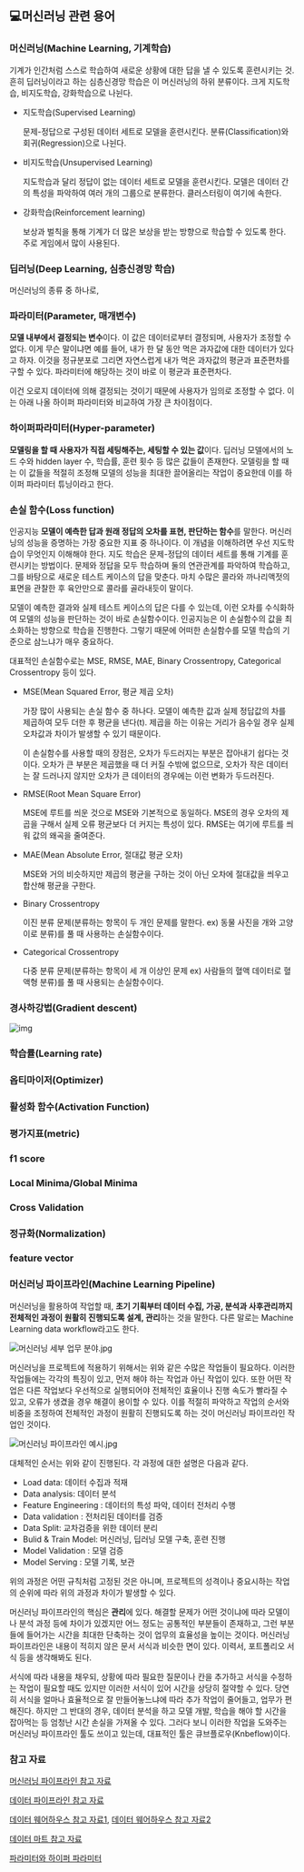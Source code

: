 ## :computer:머신러닝 관련 용어

### 머신러닝(Machine Learning, 기계학습)

기계가 인간처럼 스스로 학습하여 새로운 상황에 대한 답을 낼 수 있도록 훈련시키는 것. 흔히 딥러닝이라고 하는 심층신경망 학습은 이 머신러닝의 하위 분류이다. 크게 지도학습, 비지도학습, 강화학습으로 나뉜다. 

- 지도학습(Supervised Learning)

  문제-정답으로 구성된 데이터 세트로 모델을 훈련시킨다. 분류(Classification)와 회귀(Regression)으로 나뉜다. 

- 비지도학습(Unsupervised Learning)

  지도학습과 달리 정답이 없는 데이터 세트로 모델을 훈련시킨다. 모델은 데이터 간의 특성을 파악하여 여러 개의 그룹으로 분류한다. 클러스터링이 여기에 속한다. 

- 강화학습(Reinforcement learning)

  보상과 벌칙을 통해 기계가 더 많은 보상을 받는 방향으로 학습할 수 있도록 한다. 주로 게임에서 많이 사용된다. 

### 딥러닝(Deep Learning, 심층신경망 학습)

머신러닝의 종류 중 하나로, 



### 파라미터(Parameter, 매개변수)

**모델 내부에서 결정되는 변수**이다. 이 값은 데이터로부터 결정되며, 사용자가 조정할 수 없다. 이게 무슨 말이냐면 예를 들어, 내가 한 달 동안 먹은 과자값에 대한 데이터가 있다고 하자. 이것을 정규분포로 그리면 자연스럽게 내가 먹은 과자값의 평균과 표준편차를 구할 수 있다. 파라미터에 해당하는 것이 바로 이 평균과 표준편차다. 

이건 오로지 데이터에 의해 결정되는 것이기 때문에 사용자가 임의로 조정할 수 없다.  이는 아래 나올 하이퍼 파라미터와 비교하여 가장 큰 차이점이다. 

### 하이퍼파라미터(Hyper-parameter)

**모델링을 할 때 사용자가 직접 세팅해주는, 세팅할 수 있는 값**이다. 딥러닝 모델에서의 노드 수와 hidden layer 수, 학습률, 훈련 횟수 등 많은 값들이 존재한다. 모델링을 할 때는 이 값들을 적절히 조정해 모델의 성능을 최대한 끌어올리는 작업이 중요한데 이를 하이퍼 파라미터 튜닝이라고 한다. 

### 손실 함수(Loss function)

인공지능 **모델이 예측한 답과 원래 정답의 오차를 표현, 판단하는 함수**를 말한다.  머신러닝의 성능을 증명하는 가장 중요한 지표 중 하나이다. 이 개념을 이해하려면 우선 지도학습이 무엇인지 이해해야 한다. 지도 학습은 문제-정답의 데이터 세트를 통해 기계를 훈련시키는 방법이다. 문제와 정답을 모두 학습하며 둘의 연관관계를 파악하여 학습하고, 그를 바탕으로 새로운 테스트 케이스의 답을 맞춘다. 마치 수많은 콜라와 까나리액젓의 표면을 관찰한 후 육안만으로 콜라를 골라내듯이 말이다.  

모델이 예측한 결과와 실제 테스트 케이스의 답은 다를 수 있는데, 이런 오차를 수식화하여 모델의 성능을 판단하는 것이 바로 손실함수이다. 인공지능은 이 손실함수의 값을 최소화하는 방향으로 학습을 진행한다. 그렇기 때문에 어떠한 손실함수를 모델 학습의 기준으로 삼느냐가 매우 중요하다. 

대표적인 손실함수로는 MSE, RMSE, MAE, Binary Crossentropy, Categorical Crossentropy 등이 있다. 

- MSE(Mean Squared Error, 평균 제곱 오차)

  가장 많이 사용되는 손실 함수 중 하나다. 모델이 예측한 값과 실제 정답값의 차를 제곱하여 모두 더한 후 평균을 낸다(t). 제곱을 하는 이유는 거리가 음수일 경우 실제 오차값과 차이가 발생할 수 있기 때문이다.  

  이 손실함수를 사용할 때의 장점은, 오차가 두드러지는 부분은 잡아내기 쉽다는 것이다. 오차가 큰 부분은 제곱했을 때 더 커질 수밖에 없으므로, 오차가 작은 데이터는 잘 드러나지 않지만 오차가 큰 데이터의 경우에는 이런 변화가 두드러진다. 

  

- RMSE(Root Mean Square Error)

  MSE에 루트를 씌운 것으로 MSE와 기본적으로 동일하다. MSE의 경우 오차의 제곱을 구해서 실제 오류 평균보다 더 커지는 특성이 있다. RMSE는 여기에 루트를 씌워 값의 왜곡을 줄여준다. 

  

- MAE(Mean Absolute Error, 절대값 평균 오차)

  MSE와 거의 비슷하지만 제곱의 평균을 구하는 것이 아닌 오차에 절대값을 씌우고 합산해 평균을 구한다. 

  

- Binary Crossentropy

  이진 분류 문제(분류하는 항목이 두 개인 문제를 말한다. ex) 동물 사진을 개와 고양이로 분류)를 풀 때 사용하는 손실함수이다. 

  

- Categorical Crossentropy

  다중 분류 문제(분류하는 항목이 세 개 이상인 문제 ex) 사람들의 혈액 데이터로 혈액형 분류)를 풀 때 사용되는 손실함수이다. 
  
  

### 경사하강법(Gradient descent)

![img](https://t1.daumcdn.net/cfile/tistory/99D9BA355BF3722A35)

### 학습률(Learning rate)

### 옵티마이저(Optimizer)

### 활성화 함수(Activation Function)

### 평가지표(metric)

### f1 score

### Local Minima/Global Minima 

### Cross Validation

### 정규화(Normalization)

### feature vector

### 머신러닝 파이프라인(Machine Learning Pipeline)

머신러닝을 활용하여 작업할 때, **초기 기획부터 데이터 수집, 가공, 분석과 사후관리까지 전체적인 과정이 원활히 진행되도록 설계, 관리**하는 것을 말한다. 다른 말로는 Machine Learning data workflow라고도 한다. 

![머신러닝 세부 업무 분야.jpg](https://itwiki.kr/images/thumb/e/eb/%EB%A8%B8%EC%8B%A0%EB%9F%AC%EB%8B%9D_%EC%84%B8%EB%B6%80_%EC%97%85%EB%AC%B4_%EB%B6%84%EC%95%BC.jpg/700px-%EB%A8%B8%EC%8B%A0%EB%9F%AC%EB%8B%9D_%EC%84%B8%EB%B6%80_%EC%97%85%EB%AC%B4_%EB%B6%84%EC%95%BC.jpg)

머신러닝을 프로젝트에 적용하기 위해서는 위와 같은 수많은 작업들이 필요하다. 이러한 작업들에는 각각의 특징이 있고, 먼저 해야 하는 작업과 아닌 작업이 있다. 또한 어떤 작업은 다른 작업보다 우선적으로 실행되어야 전체적인 효율이나 진행 속도가 빨라질 수 있고, 오류가 생겼을 경우 해결이 용이할 수 있다. 이를 적절히 파악하고 작업의 순서와 비중을 조정하여 전체적인 과정이 원활히 진행되도록 하는 것이 머신러닝 파이프라인 작업인 것이다. 

![머신러닝 파이프라인 예시.jpg](https://itwiki.kr/images/thumb/a/aa/%EB%A8%B8%EC%8B%A0%EB%9F%AC%EB%8B%9D_%ED%8C%8C%EC%9D%B4%ED%94%84%EB%9D%BC%EC%9D%B8_%EC%98%88%EC%8B%9C.jpg/800px-%EB%A8%B8%EC%8B%A0%EB%9F%AC%EB%8B%9D_%ED%8C%8C%EC%9D%B4%ED%94%84%EB%9D%BC%EC%9D%B8_%EC%98%88%EC%8B%9C.jpg)

대체적인 순서는 위와 같이 진행된다. 각 과정에 대한 설명은 다음과 같다. 



- Load data: 데이터 수집과 적재
- Data analysis: 데이터 분석
- Feature Engineering : 데이터의 특성 파악, 데이터 전처리 수행
- Data validation : 전처리된 데이터를 검증
- Data Split: 교차검증을 위한 데이터 분리
- Bulid & Train Model: 머신러닝, 딥러닝 모델 구축, 훈련 진행
- Model Validation : 모델 검증
- Model Serving : 모델 기록, 보관



위의 과정은 어떤 규칙처럼 고정된 것은 아니며, 프로젝트의 성격이나 중요시하는 작업의 순위에 따라 위의 과정과 차이가 발생할 수 있다. 

머신러닝 파이프라인의 핵심은 **관리**에 있다. 해결할 문제가 어떤 것이냐에 따라 모델이나 분석 과정 등에 차이가 있겠지만 어느 정도는 공통적인 부분들이 존재하고, 그런 부분들에 들어가는 시간을 최대한 단축하는 것이 업무의 효율성을 높이는 것이다. 머신러닝 파이프라인은 내용이 적히지 않은 문서 서식과 비슷한 면이 있다. 이력서, 포트폴리오 서식 등을 생각해봐도 된다. 

서식에 따라 내용을 채우되, 상황에 따라 필요한 질문이나 칸을 추가하고 서식을 수정하는 작업이 필요할 때도 있지만 이러한 서식이 있어 시간을 상당히 절약할 수 있다. 당연히 서식을 얼마나 효율적으로 잘 만들어놓느냐에 따라 추가 작업이 줄어들고, 업무가 편해진다. 하지만 그 반대의 경우, 데이터 분석을 하고 모델 개발, 학습을 해야 할 시간을 잡아먹는 등 엄청난 시간 손실을 가져올 수 있다.  그러다 보니 이러한 작업을 도와주는 머신러닝 파이프라인 툴도 쓰이고 있는데,  대표적인 툴은 큐브플로우(Knbeflow)이다.





### 참고 자료

[머신러닝 파이프라인 참고 자료](https://lsjsj92.tistory.com/579)

[데이터 파이프라인 참고 자료](https://blog.voidmainvoid.net/265)

[데이터 웨어하우스 참고 자료1](https://kr.analysisman.com/2020/08/cloud-dw-cdp.html), [데이터 웨어하우스 참고 자료2](https://brunch.co.kr/@qqplot/46)

[데이터 마트 참고 자료](https://middleware.tistory.com/entry/%EB%8D%B0%EC%9D%B4%ED%84%B0-%EC%9B%A8%EC%96%B4%ED%95%98%EC%9A%B0%EC%8A%A4Data-Warehouse-%EB%B0%8F-%EB%8D%B0%EC%9D%B4%ED%84%B0-%EB%A7%88%ED%8A%B8Data-Mart)

[파라미터와 하이퍼 파라미터](https://bkshin.tistory.com/entry/%EB%A8%B8%EC%8B%A0%EB%9F%AC%EB%8B%9D-13-%ED%8C%8C%EB%9D%BC%EB%AF%B8%ED%84%B0Parameter%EC%99%80-%ED%95%98%EC%9D%B4%ED%8D%BC-%ED%8C%8C%EB%9D%BC%EB%AF%B8%ED%84%B0Hyper-parameter)
